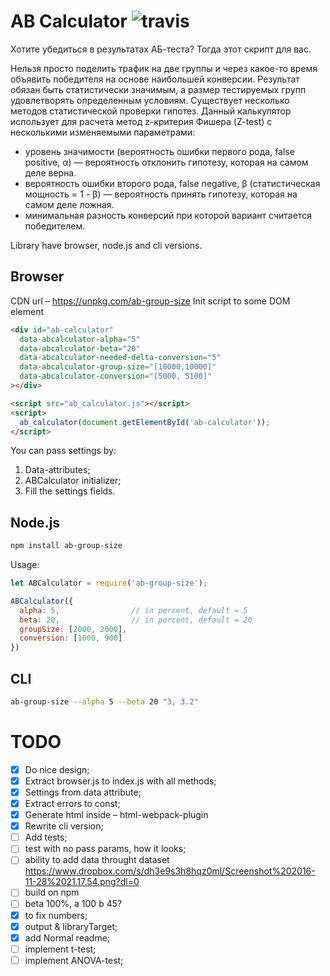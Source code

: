 # AB Calculator ![travis](https://travis-ci.org/fliptheweb/ab-group-size.svg)
Хотите убедиться в результатах АБ-теста? Тогда этот скрипт для вас.

Нельзя просто поделить трафик на две группы и через какое-то время объявить победителя на основе наибольшей конверсии.
Результат обязан быть статистически значимым, а размер тестируемых групп удовлетворять определенным условиям. Существует несколько методов статистической проверки гипотез.
Данный калькулятор использует для расчета метод z-критерия Фишера (Z-test) с несколькими изменяемыми параметрами:
- уровень значимости (вероятность ошибки первого рода, false positive, α) — вероятность отклонить гипотезу, которая на самом деле верна.
- вероятность ошибки второго рода, false negative, β (статистическая мощность = 1 - β) — вероятность принять гипотезу, которая на самом деле ложная.
- минимальная разность конверсий при которой вариант считается победителем.

Library have browser, node.js and cli versions.

## Browser
CDN url – https://unpkg.com/ab-group-size
Init script to some DOM element
```html
<div id="ab-calculator"
  data-abcalculator-alpha="5"
  data-abcalculator-beta="20"
  data-abcalculator-needed-delta-conversion="5"
  data-abcalculator-group-size="[10000,10000]"
  data-abcalculator-conversion="[5000, 5100]"
></div>

<script src="ab_calculator.js"></script>
<script>
  ab_calculator(document.getElementById('ab-calculator'));
</script>
```
You can pass settings by:
1. Data-attributes;
2. ABCalculator initializer;
3. Fill the settings fields.

## Node.js
```sh
npm install ab-group-size
```

Usage:
```js
let ABCalculator = require('ab-group-size');

ABCalculator({
  alpha: 5,                // in percent, default = 5
  beta: 20,                // in percent, default = 20
  groupSize: [2000, 2000],
  conversion: [1000, 900]
})
```

## CLI
```sh
ab-group-size --alpha 5 --beta 20 "3, 3.2"
```

# TODO
- [x] Do nice design;
- [x] Extract browser.js to index.js with all methods;
- [x] Settings from data attribute;
- [x] Extract errors to const;
- [x] Generate html inside – html-webpack-plugin
- [x] Rewrite cli version;
- [ ] Add tests;
- [ ] test with no pass params, how it looks;
- [ ] ability to add data throught dataset https://www.dropbox.com/s/dh3e9s3h8hqz0ml/Screenshot%202016-11-28%2021.17.54.png?dl=0
- [ ] build on npm
- [ ] beta 100%, a 100 b 45?
- [x] to fix numbers;
- [x] output & libraryTarget;
- [x] add Normal readme;
- [ ] implement t-test;
- [ ] implement ANOVA-test;
